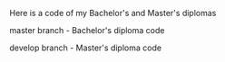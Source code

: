 Here is a code of my Bachelor's and Master's diplomas

master branch - Bachelor's diploma code

develop branch - Master's diploma code
